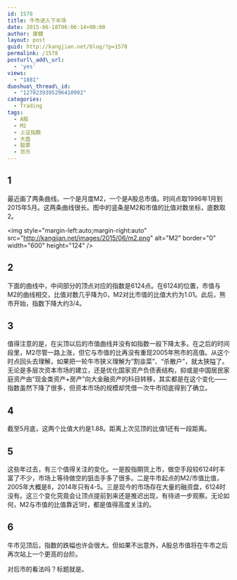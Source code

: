 ```yaml
---
id: 1578
title: 牛市进入下半场
date: 2015-06-18T06:06:14+00:00
author: 康健
layout: post
guid: http://kangjian.net/blog/?p=1578
permalink: /1578
posturl\_add\_url:
  - 'yes'
views:
  - "1881"
duoshuo\_thread\_id:
  - "1270239395296410902"
categories:
  - Trading
tags:
  - A股
  - M2
  - 上证指数
  - 大盘
  - 股票
  - 货币
---
```

## 1

最近画了两条曲线。一个是月度M2，一个是A股总市值。时间点取1996年1月到2015年5月。这两条曲线很长。图中的竖条是M2和市值的比值对数坐标，底数取2。 

\<img style="margin-left:auto;margin-right:auto" src="http://kangjian.net/images/2015/06/m2.png" alt="M2" border="0" width="600" height="124" /\>

## 2

下面的曲线中，中间部分的顶点对应的指数是6124点。在6124的位置，市值与M2的曲线相交，比值对数几乎降为0，M2对比市值的比值大约为1.01。此后，熊市开始，指数下降大约3/4。 

## 3

值得注意的是，在尖顶以后的市值曲线并没有如指数一般下降太多。在之后的时间段里，M2尽管一路上涨，但它与市值的比再没有重现2005年熊市的高值。从这个时点回头去理解，如果把一轮牛市狭义理解为“割韭菜”、“杀散户”，就太狭隘了。无论是多层次资本市场的建立，还是优化国家资产负债表结构，抑或是中国居民家庭资产由“现金类资产+房产”向大金融资产的科目转移，其实都是在这个变化——指数虽然下降了很多，但资本市场的规模却凭借一次牛市彻底得到了确立。 

## 4

截至5月底，这两个比值大约是1.88。距离上次见顶的比值1还有一段距离。 

## 5

这些年过去，有三个值得关注的变化。一是股指期货上市，做空手段较6124时丰富了不少，市场上等待做空的狙击手多了很多。二是牛市起点的M2/市值比值，2005年大概是8，2014年只有4-5。三是现今的市场存在大量的融资盘，6124时没有。这三个变化究竟会让顶点提前到来还是推迟出现，有待进一步观察。无论如何，M2与市值的比值靠近1时，都是值得高度关注的。

## 6

牛市见顶后，指数的跌幅也许会很大。但如果不出意外，A股总市值将在牛市之后再次站上一个更高的台阶。

对后市的看法吗？标题就是。